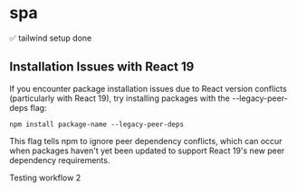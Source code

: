 # spa
✅ tailwind setup done 


## Installation Issues with React 19
If you encounter package installation issues due to React version conflicts (particularly with React 19), try installing packages with the --legacy-peer-deps flag:

`npm install package-name --legacy-peer-deps `


This flag tells npm to ignore peer dependency conflicts, which can occur when packages haven't yet been updated to support React 19's new peer dependency requirements.

Testing workflow 2
